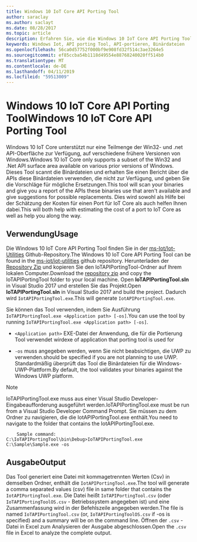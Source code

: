 ```yaml
---
title: Windows 10 IoT Core API Porting Tool
author: saraclay
ms.author: saclayt
ms.date: 08/28/2017
ms.topic: article
description: Erfahren Sie, wie die Windows 10 IoT Core API Porting Tool zu verwenden, um das Portieren Kosten schätzen.
keywords: Windows Iot, API porting Tool, API-portieren, Binärdateien
ms.openlocfilehash: 56ca0d57752f000bf9e908fd32f514c3ae3264e5
ms.sourcegitcommit: ef85ccba54b1118d49554e88768240020ff514b0
ms.translationtype: MT
ms.contentlocale: de-DE
ms.lasthandoff: 04/11/2019
ms.locfileid: "59513009"
---
```

# <a name="windows-10-iot-core-api-porting-tool"></a><span data-ttu-id="f2c2d-104">Windows 10 IoT Core API Porting Tool</span><span class="sxs-lookup"><span data-stu-id="f2c2d-104">Windows 10 IoT Core API Porting Tool</span></span>

<span data-ttu-id="f2c2d-105">Windows 10 IoT Core unterstützt nur eine Teilmenge der Win32- und .net API-Oberfläche zur Verfügung, auf verschiedene frühere Versionen von Windows.</span><span class="sxs-lookup"><span data-stu-id="f2c2d-105">Windows 10 IoT Core only supports a subset of the Win32 and .Net API surface area available on various prior versions of Windows.</span></span> <span data-ttu-id="f2c2d-106">Dieses Tool scannt die Binärdateien und erhalten Sie einen Bericht über die APIs diese Binärdateien verwenden, die nicht zur Verfügung, und geben Sie die Vorschläge für mögliche Ersetzungen.</span><span class="sxs-lookup"><span data-stu-id="f2c2d-106">This tool will scan your binaries and give you a report of the APIs these binaries use that aren't available and give suggestions for possible replacements.</span></span> <span data-ttu-id="f2c2d-107">Dies wird sowohl als Hilfe bei der Schätzung der Kosten für einen Port für IoT Core als auch helfen Ihnen dabei.</span><span class="sxs-lookup"><span data-stu-id="f2c2d-107">This will both help with estimating the cost of a port to IoT Core as well as help you along the way.</span></span>


## <a name="usage"></a><span data-ttu-id="f2c2d-108">Verwendung</span><span class="sxs-lookup"><span data-stu-id="f2c2d-108">Usage</span></span>

<span data-ttu-id="f2c2d-109">Die Windows 10 IoT Core API Porting Tool finden Sie in der [ms-Iot/Iot-Utilities](https://github.com/ms-iot/iot-utilities) Github-Repository.</span><span class="sxs-lookup"><span data-stu-id="f2c2d-109">The Windows 10 IoT Core API Porting Tool can be found in the [ms-iot/iot-utilities](https://github.com/ms-iot/iot-utilities) github repository.</span></span>  <span data-ttu-id="f2c2d-110">Herunterladen der [Repository Zip](https://github.com/ms-iot/iot-utilities/archive/master.zip) und kopieren Sie den IoTAPIPortingTool-Ordner auf Ihrem lokalen Computer.</span><span class="sxs-lookup"><span data-stu-id="f2c2d-110">Download the [repository zip](https://github.com/ms-iot/iot-utilities/archive/master.zip) and copy the IoTAPIPortingTool folder to your local machine.</span></span>  <span data-ttu-id="f2c2d-111">Open **IoTAPIPortingTool.sln** in Visual Studio 2017 und erstellen Sie das Projekt.</span><span class="sxs-lookup"><span data-stu-id="f2c2d-111">Open **IoTAPIPortingTool.sln** in Visual Studio 2017 and build the project.</span></span>  <span data-ttu-id="f2c2d-112">Dadurch wird `IotAPIPortingTool.exe`.</span><span class="sxs-lookup"><span data-stu-id="f2c2d-112">This will generate `IotAPIPortingTool.exe`.</span></span>

<span data-ttu-id="f2c2d-113">Sie können das Tool verwenden, indem Sie Ausführung `IoTAPIPortingTool.exe <Application path> [-os]`.</span><span class="sxs-lookup"><span data-stu-id="f2c2d-113">You can use the tool by running `IoTAPIPortingTool.exe <Application path> [-os]`.</span></span>

*  `<Application path>` <span data-ttu-id="f2c2d-114">EXE-Datei der Anwendung, die für die Portierung Tool verwendet wird</span><span class="sxs-lookup"><span data-stu-id="f2c2d-114">exe of application that porting tool is used for</span></span>

*  `-os` <span data-ttu-id="f2c2d-115">muss angegeben werden, wenn Sie nicht beabsichtigen, die UWP zu verwenden.</span><span class="sxs-lookup"><span data-stu-id="f2c2d-115">should be specified if you are not planning to use UWP.</span></span>  <span data-ttu-id="f2c2d-116">Standardmäßig überprüft das Tool die Binärdateien für die Windows-UWP-Plattform.</span><span class="sxs-lookup"><span data-stu-id="f2c2d-116">By default, the tool validates your binaries against the Windows UWP platform.</span></span>

> [!NOTE] 
> <span data-ttu-id="f2c2d-117">IoTAPIPortingTool.exe muss aus einer Visual Studio Developer-Eingabeaufforderung ausgeführt werden.</span><span class="sxs-lookup"><span data-stu-id="f2c2d-117">IoTAPIPortingTool.exe must be run from a Visual Studio Developer Command Prompt.</span></span> <span data-ttu-id="f2c2d-118">Sie müssen zu dem Ordner zu navigieren, die die IotAPIPortingTool.exe enthält.</span><span class="sxs-lookup"><span data-stu-id="f2c2d-118">You need to navigate to the folder that contains the IotAPIPortingTool.exe.</span></span> 

        Sample command: C:\IoTAPIPortingTool\bin\Debug>IoTAPIPortingTool.exe C:\Sample\Sample.exe -os 

## <a name="output"></a><span data-ttu-id="f2c2d-119">Ausgabe</span><span class="sxs-lookup"><span data-stu-id="f2c2d-119">Output</span></span>

<span data-ttu-id="f2c2d-120">Das Tool generiert eine Datei mit kommagetrennten Werten (Csv) in demselben Ordner, enthält die `IotAPIPortingTool.exe`.</span><span class="sxs-lookup"><span data-stu-id="f2c2d-120">The tool will generate a comma separated values (csv) file in same folder that contains the `IotAPIPortingTool.exe`.</span></span> <span data-ttu-id="f2c2d-121">Die Datei heißt `IoTAPIPortingTool.csv` (oder `IoTAPIPortingToolOS.csv` - Betriebssystem angegeben ist) und eine Zusammenfassung wird in der Befehlszeile angegeben werden.</span><span class="sxs-lookup"><span data-stu-id="f2c2d-121">The file is named `IoTAPIPortingTool.csv` (or, `IoTAPIPortingToolOS.csv` if -os is specified) and a summary will be on the command line.</span></span> <span data-ttu-id="f2c2d-122">Öffnen der `.csv` -Datei in Excel zum Analysieren der Ausgabe abgeschlossen.</span><span class="sxs-lookup"><span data-stu-id="f2c2d-122">Open the `.csv` file in Excel to analyze the complete output.</span></span>

